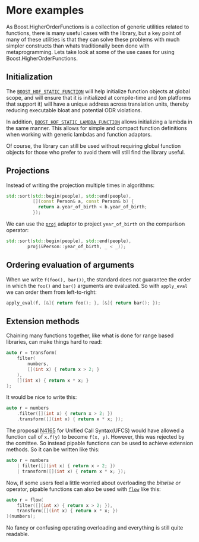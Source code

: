 <!-- Copyright 2018 Paul Fultz II
     Distributed under the Boost Software License, Version 1.0.
     (http://www.boost.org/LICENSE_1_0.txt)
-->

More examples
=============

As Boost.HigherOrderFunctions is a collection of generic utilities
related to functions, there is many useful cases with the library, but a key
point of many of these utilities is that they can solve these problems with
much simpler constructs than whats traditionally been done with
metaprogramming. Lets take look at some of the use cases for using Boost.HigherOrderFunctions.

Initialization
--------------

The [`BOOST_HOF_STATIC_FUNCTION`](/include/boost/hof/function) will help initialize function objects at
global scope, and will ensure that it is initialized at compile-time and (on
platforms that support it) will have a unique address across translation
units, thereby reducing executable bloat and potential ODR violations.

In addition, [`BOOST_HOF_STATIC_LAMBDA_FUNCTION`](/include/boost/hof/lambda) allows initializing a lambda
in the same manner. This allows for simple and compact function definitions
when working with generic lambdas and function adaptors.

Of course, the library can still be used without requiring global function
objects for those who prefer to avoid them will still find the library useful.


Projections
-----------

Instead of writing the projection multiple times in algorithms:

```cpp
std::sort(std::begin(people), std::end(people),
          [](const Person& a, const Person& b) {
            return a.year_of_birth < b.year_of_birth;
          });
```

We can use the [`proj`](/include/boost/hof/by) adaptor to project `year_of_birth` on the comparison
operator:

```cpp
std::sort(std::begin(people), std::end(people),
        proj(&Person::year_of_birth, _ < _));
```

Ordering evaluation of arguments
--------------------------------

When we write `f(foo(), bar())`, the standard does not guarantee the order in
which the `foo()` and `bar()` arguments are evaluated. So with `apply_eval` we
can order them from left-to-right:

```cpp
apply_eval(f, [&]{ return foo(); }, [&]{ return bar(); });
```

Extension methods
-----------------

Chaining many functions together, like what is done for range based libraries,
can make things hard to read:

```cpp
auto r = transform(
    filter(
        numbers,
        [](int x) { return x > 2; }
    ),
    [](int x) { return x * x; }
);
```

It would be nice to write this:

```cpp
auto r = numbers
    .filter([](int x) { return x > 2; })
    .transform([](int x) { return x * x; });
```

The proposal [N4165](http://www.open-std.org/jtc1/sc22/wg21/docs/papers/2014/n4165.pdf) 
for Unified Call Syntax(UFCS) would have allowed a function call of `x.f(y)` to become
`f(x, y)`. However, this was rejected by the comittee. So instead pipable functions can be
used to achieve extension methods. So it can be written like this:

```cpp
auto r = numbers
    | filter([](int x) { return x > 2; })
    | transform([](int x) { return x * x; });
```

Now, if some users feel a little worried about overloading the _bitwise or_
operator, pipable functions can also be used with [`flow`](/include/boost/hof/flow) like this:

```cpp
auto r = flow(
    filter([](int x) { return x > 2; }),
    transform([](int x) { return x * x; })
)(numbers);
```

No fancy or confusing operating overloading and everything is still quite
readable.

